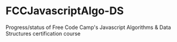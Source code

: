 # FCCJavascriptAlgo-DS
Progress/status of Free Code Camp's Javascript Algorithms &amp; Data Structures certification course
